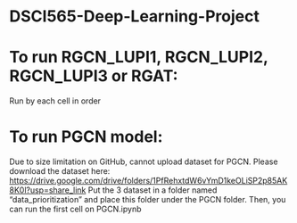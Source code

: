 # DSCI565-Deep-Learning-Project

# To run RGCN_LUPI1, RGCN_LUPI2, RGCN_LUPI3 or RGAT:
Run by each cell in order

# To run PGCN model:
Due to size limitation on GitHub, cannot upload dataset for PGCN.
Please download the dataset here: https://drive.google.com/drive/folders/1PfRehxtdW6vYmD1keOLiSP2p85AK8K0l?usp=share_link
Put the 3 dataset in a folder named “data_prioritization” and place this folder under the PGCN folder. Then, you can run the first cell on PGCN.ipynb
